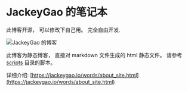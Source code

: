 JackeyGao 的笔记本
=================

此博客开源， 可以修改下自己用。 完全自由开发.


![JackeyGao 的博客](https://raw.githubusercontent.com/jackeyGao/JackeyGao.github.io/master/assets/images/blog.png "cover")


此博客为静态博客， 直接对 markdown 文件生成的 html 静态文件。 请参考 [scripts](https://github.com/jackeyGao/JackeyGao.github.io/tree/master/scripts) 目录的脚本。


详细介绍: [https://jackeygao.io/words/about_site.html](https://jackeygao.io/words/about_site.html)
